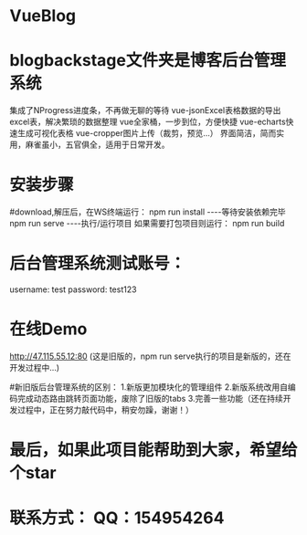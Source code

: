 # VueBlog

# blogbackstage文件夹是博客后台管理系统
集成了NProgress进度条，不再做无聊的等待
vue-jsonExcel表格数据的导出excel表，解决繁琐的数据整理
vue全家桶，一步到位，方便快捷
vue-echarts快速生成可视化表格
vue-cropper图片上传（裁剪，预览...）
界面简洁，简而实用，麻雀虽小，五官俱全，适用于日常开发。

# 安装步骤
#download,解压后，在WS终端运行：
npm run install ----等待安装依赖完毕
npm run serve   ----执行/运行项目
如果需要打包项目则运行：
npm run build

# 后台管理系统测试账号：
username: test
password: test123

# 在线Demo
http://47.115.55.12:80  (这是旧版的，npm run serve执行的项目是新版的，还在开发过程中...)

#新旧版后台管理系统的区别：
1.新版更加模块化的管理组件
2.新版系统改用自编码完成动态路由跳转页面功能，废除了旧版的tabs
3.完善一些功能（还在持续开发过程中，正在努力敲代码中，稍安勿躁，谢谢！）
# 最后，如果此项目能帮助到大家，希望给个star
# 联系方式： QQ：154954264
